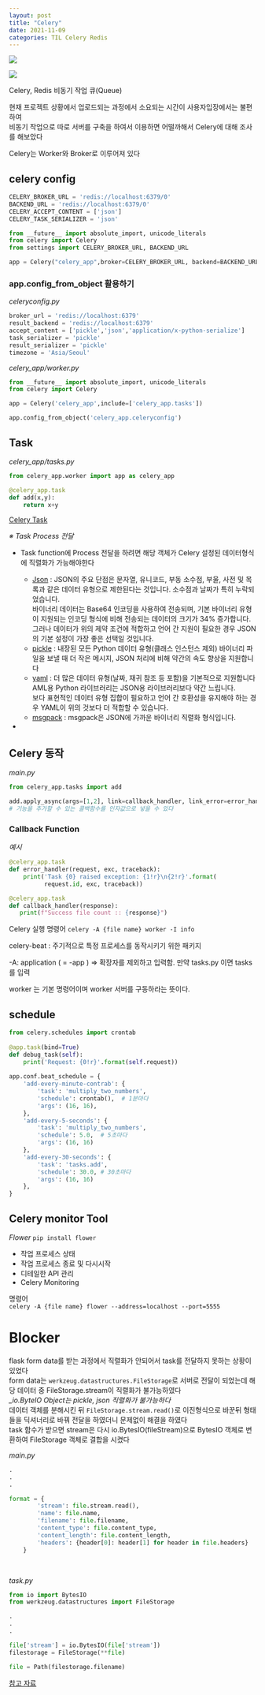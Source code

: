 ```yaml
---
layout: post
title: "Celery"
date: 2021-11-09
categories: TIL Celery Redis
---
```


![](https://raw.githubusercontent.com/Action2theFuture/Action2theFuture.github.io/main/_posts/Images/celery.png)

![](https://raw.githubusercontent.com/Action2theFuture/Action2theFuture.github.io/main/_posts/Images/celery_process.jpeg)

Celery, Redis 비동기 작업 큐(Queue)

현재 프로젝트 상황에서 업로드되는 과정에서 소요되는 시간이 사용자입장에서는 불편하여  
비동기 작업으로 따로 서버를 구축을 하여서 이용하면 어떨까해서 Celery에 대해 조사를 해보았다

Celery는 Worker와 Broker로 이루어져 있다

## celery config

```python
CELERY_BROKER_URL = 'redis://localhost:6379/0'
BACKEND_URL = 'redis://localhost:6379/0'
CELERY_ACCEPT_CONTENT = ['json']
CELERY_TASK_SERIALIZER = 'json'

from __future__ import absolute_import, unicode_literals
from celery import Celery
from settings import CELERY_BROKER_URL, BACKEND_URL

app = Celery("celery_app",broker=CELERY_BROKER_URL, backend=BACKEND_URL)
```

### app.config_from_object 활용하기

*celeryconfig.py*
```python
broker_url = 'redis://localhost:6379'
result_backend = 'redis://localhost:6379'
accept_content = ['pickle','json','application/x-python-serialize']
task_serializer = 'pickle'
result_serializer = 'pickle'
timezone = 'Asia/Seoul'
```

*celery_app/worker.py*
```python
from __future__ import absolute_import, unicode_literals
from celery import Celery

app = Celery('celery_app',include=['celery_app.tasks'])

app.config_from_object('celery_app.celeryconfig')
```

## Task
*celery_app/tasks.py*
```python
from celery_app.worker import app as celery_app

@celery_app.task
def add(x,y):
    return x+y
```

[Celery Task](https://docs.celeryproject.org/en/stable/userguide/tasks.html)

*※ Task Process 전달*
- Task function에 Process 전달을 하려면 해당 객체가 Celery 설정된 데이터형식에 직렬화가 가능해야한다
    - [Json](https://www.json.org/json-en.html) : JSON의 주요 단점은 문자열, 유니코드, 부동 소수점, 부울, 사전 및 목록과 같은 데이터 유형으로 제한된다는 것입니다. 
    소수점과 날짜가 특히 누락되었습니다.  
    바이너리 데이터는 Base64 인코딩을 사용하여 전송되며, 기본 바이너리 유형이 지원되는 인코딩 형식에 비해 전송되는 데이터의 크기가 34% 증가합니다.  
    그러나 데이터가 위의 제약 조건에 적합하고 언어 간 지원이 필요한 경우 JSON의 기본 설정이 가장 좋은 선택일 것입니다.  
    - [pickle](https://docs.python.org/dev/library/pickle.html#module-pickle) : 내장된 모든 Python 데이터 유형(클래스 인스턴스 제외)
     바이너리 파일을 보낼 때 더 작은 메시지, JSON 처리에 비해 약간의 속도 향상을 지원합니다
    - [yaml](http://yaml.org/) : 더 많은 데이터 유형(날짜, 재귀 참조 등 포함)을 기본적으로 지원합니다    
    AML용 Python 라이브러리는 JSON용 라이브러리보다 약간 느립니다.  
    보다 표현적인 데이터 유형 집합이 필요하고 언어 간 호환성을 유지해야 하는 경우 YAML이 위의 것보다 더 적합할 수 있습니다.
    - [msgpack](http://msgpack.org/) :  msgpack은 JSON에 가까운 바이너리 직렬화 형식입니다.

-

## Celery 동작
*main.py*
```python
from celery_app.tasks import add

add.apply_async(args=[1,2], link=callback_handler, link_error=error_handler, ....)
# 기능을 추가할 수 있는 콜백함수를 인자값으로 넣을 수 있다
```

### Callback Function

*예시*
```python
@celery_app.task
def error_handler(request, exc, traceback):
    print('Task {0} raised exception: {1!r}\n{2!r}'.format(
          request.id, exc, traceback))

@celery_app.task
def callback_handler(response):
   print(f"Success file count :: {response}")
```

Celery 실행 명령어
`celery -A {file name} worker -I info`

celery-beat : 주기적으로 특정 프로세스를 동작시키기 위한 패키지

-A: application ( = -app )  => 확장자를 제외하고 입력함. 만약 tasks.py 이면 tasks를 입력

worker 는 기본 명령어이며 worker 서버를 구동하라는 뜻이다.


## schedule

```python
from celery.schedules import crontab
 
@app.task(bind=True)
def debug_task(self):
    print('Request: {0!r}'.format(self.request))
 
app.conf.beat_schedule = {
    'add-every-minute-contrab': {
        'task': 'multiply_two_numbers',
        'schedule': crontab(),  # 1분마다
        'args': (16, 16),
    },
    'add-every-5-seconds': {
        'task': 'multiply_two_numbers',
        'schedule': 5.0,  # 5초마다
        'args': (16, 16)
    },
    'add-every-30-seconds': {
        'task': 'tasks.add',
        'schedule': 30.0, # 30초마다
        'args': (16, 16)
    },
}
```

## Celery monitor Tool
*Flower*
`pip install flower`  

- 작업 프로세스 상태
- 작업 프로세스 종료 및 다시시작
- 디테일한 API 관리
- Celery Monitoring

명령어  
`celery -A {file name} flower --address=localhost --port=5555`

# Blocker
flask form data를 받는 과정에서 직렬화가 안되어서 task를 전달하지 못하는 상황이 있었다  
form data는 `werkzeug.datastructures.FileStorage`로 서버로 전달이 되었는데 해당 데이터 중 FileStorage.stream이 직렬화가 불가능하였다  
*_io.ByteIO Object는 pickle, json 직렬화가 불가능하다*  
데이터 객체를 분해시킨 뒤 `FileStorage.stream.read()`로 이진형식으로 바꾼뒤 형태들을 딕셔너리로 바꿔 전달을 하였더니 문제없이 해결을 하였다  
task 함수가 받으면 stream은 다시 io.BytesIO(fileStream)으로 BytesIO 객체로 변환하여 FileStorage 객체로 결합을 시켰다  

*main.py*
```python
.
.
.

format = {
        'stream': file.stream.read(),
        'name': file.name,
        'filename': file.filename,
        'content_type': file.content_type,
        'content_length': file.content_length,
        'headers': {header[0]: header[1] for header in file.headers}
    }
```
<br>

*task.py*
```python
from io import BytesIO
from werkzeug.datastructures import FileStorage

.
.
.

file['stream'] = io.BytesIO(file['stream'])
filestorage = FileStorage(**file)

file = Path(filestorage.filename)            
```
[참고 자료](https://newbedev.com/celery-task-in-flask-for-uploading-and-resizing-images-and-storing-it-to-amazon-s3)